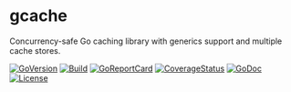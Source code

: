 # gcache
Concurrency-safe Go caching library with generics support and multiple cache stores.

[![GoVersion](https://img.shields.io/github/go-mod/go-version/gomods/athens.svg)](https://github.com/gomods/athens)
[![Build](https://github.com/amerkurev/gcache/actions/workflows/ci.yml/badge.svg?branch=master)](https://github.com/amerkurev/gcache/actions/workflows/ci.yml)
[![GoReportCard](https://goreportcard.com/badge/github.com/amerkurev/gcache)](https://goreportcard.com/report/github.com/amerkurev/gcache)
[![CoverageStatus](https://coveralls.io/repos/github/amerkurev/gcache/badge.svg)](https://coveralls.io/github/amerkurev/gcache)
[![GoDoc](https://godoc.org/github.com/amerkurev/gcache?status.svg)](https://godoc.org/github.com/amerkurev/gcache)
[![License](http://img.shields.io/badge/license-mit-blue.svg?style=flat-square)](https://raw.githubusercontent.com/amerkurev/gcache/master/LICENSE)
